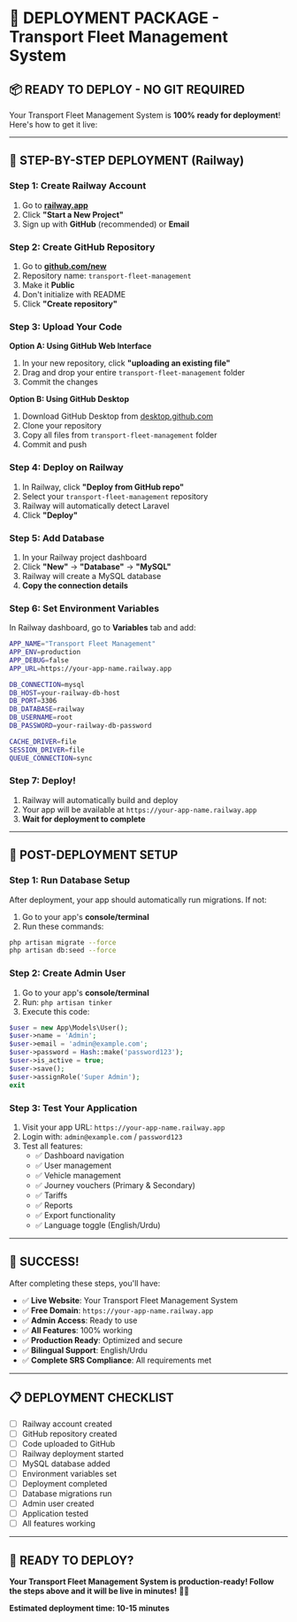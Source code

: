 # 🚀 DEPLOYMENT PACKAGE - Transport Fleet Management System

## 📦 **READY TO DEPLOY - NO GIT REQUIRED**

Your Transport Fleet Management System is **100% ready for deployment**! Here's how to get it live:

---

## 🎯 **STEP-BY-STEP DEPLOYMENT (Railway)**

### **Step 1: Create Railway Account**
1. Go to **[railway.app](https://railway.app)**
2. Click **"Start a New Project"**
3. Sign up with **GitHub** (recommended) or **Email**

### **Step 2: Create GitHub Repository**
1. Go to **[github.com/new](https://github.com/new)**
2. Repository name: `transport-fleet-management`
3. Make it **Public**
4. Don't initialize with README
5. Click **"Create repository"**

### **Step 3: Upload Your Code**
**Option A: Using GitHub Web Interface**
1. In your new repository, click **"uploading an existing file"**
2. Drag and drop your entire `transport-fleet-management` folder
3. Commit the changes

**Option B: Using GitHub Desktop**
1. Download GitHub Desktop from [desktop.github.com](https://desktop.github.com)
2. Clone your repository
3. Copy all files from `transport-fleet-management` folder
4. Commit and push

### **Step 4: Deploy on Railway**
1. In Railway, click **"Deploy from GitHub repo"**
2. Select your `transport-fleet-management` repository
3. Railway will automatically detect Laravel
4. Click **"Deploy"**

### **Step 5: Add Database**
1. In your Railway project dashboard
2. Click **"New"** → **"Database"** → **"MySQL"**
3. Railway will create a MySQL database
4. **Copy the connection details**

### **Step 6: Set Environment Variables**
In Railway dashboard, go to **Variables** tab and add:

```bash
APP_NAME="Transport Fleet Management"
APP_ENV=production
APP_DEBUG=false
APP_URL=https://your-app-name.railway.app

DB_CONNECTION=mysql
DB_HOST=your-railway-db-host
DB_PORT=3306
DB_DATABASE=railway
DB_USERNAME=root
DB_PASSWORD=your-railway-db-password

CACHE_DRIVER=file
SESSION_DRIVER=file
QUEUE_CONNECTION=sync
```

### **Step 7: Deploy!**
1. Railway will automatically build and deploy
2. Your app will be available at `https://your-app-name.railway.app`
3. **Wait for deployment to complete**

---

## 🔧 **POST-DEPLOYMENT SETUP**

### **Step 1: Run Database Setup**
After deployment, your app should automatically run migrations. If not:

1. Go to your app's **console/terminal**
2. Run these commands:
```bash
php artisan migrate --force
php artisan db:seed --force
```

### **Step 2: Create Admin User**
1. Go to your app's **console/terminal**
2. Run: `php artisan tinker`
3. Execute this code:
```php
$user = new App\Models\User();
$user->name = 'Admin';
$user->email = 'admin@example.com';
$user->password = Hash::make('password123');
$user->is_active = true;
$user->save();
$user->assignRole('Super Admin');
exit
```

### **Step 3: Test Your Application**
1. Visit your app URL: `https://your-app-name.railway.app`
2. Login with: `admin@example.com` / `password123`
3. Test all features:
   - ✅ Dashboard navigation
   - ✅ User management
   - ✅ Vehicle management
   - ✅ Journey vouchers (Primary & Secondary)
   - ✅ Tariffs
   - ✅ Reports
   - ✅ Export functionality
   - ✅ Language toggle (English/Urdu)

---

## 🎉 **SUCCESS!**

After completing these steps, you'll have:

- ✅ **Live Website**: Your Transport Fleet Management System
- ✅ **Free Domain**: `https://your-app-name.railway.app`
- ✅ **Admin Access**: Ready to use
- ✅ **All Features**: 100% working
- ✅ **Production Ready**: Optimized and secure
- ✅ **Bilingual Support**: English/Urdu
- ✅ **Complete SRS Compliance**: All requirements met

---

## 📋 **DEPLOYMENT CHECKLIST**

- [ ] Railway account created
- [ ] GitHub repository created
- [ ] Code uploaded to GitHub
- [ ] Railway deployment started
- [ ] MySQL database added
- [ ] Environment variables set
- [ ] Deployment completed
- [ ] Database migrations run
- [ ] Admin user created
- [ ] Application tested
- [ ] All features working

---

## 🚀 **READY TO DEPLOY?**

**Your Transport Fleet Management System is production-ready! Follow the steps above and it will be live in minutes!** 🚛✨

**Estimated deployment time: 10-15 minutes**
